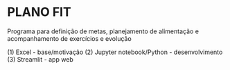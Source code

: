 # PLANO FIT
Programa para definição de metas, planejamento de alimentação e acompanhamento de exercícios e evolução

(1) Excel - base/motivação
(2) Jupyter notebook/Python - desenvolvimento
(3) Streamlit - app web
